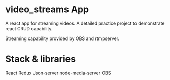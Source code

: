 # video_streams App

A react app for streaming videos. A detailed practice project to demonstrate react CRUD capability.

Streaming capability provided by OBS and rtmpserver.

# Stack & libraries
React 
Redux
Json-server
node-media-server
OBS
